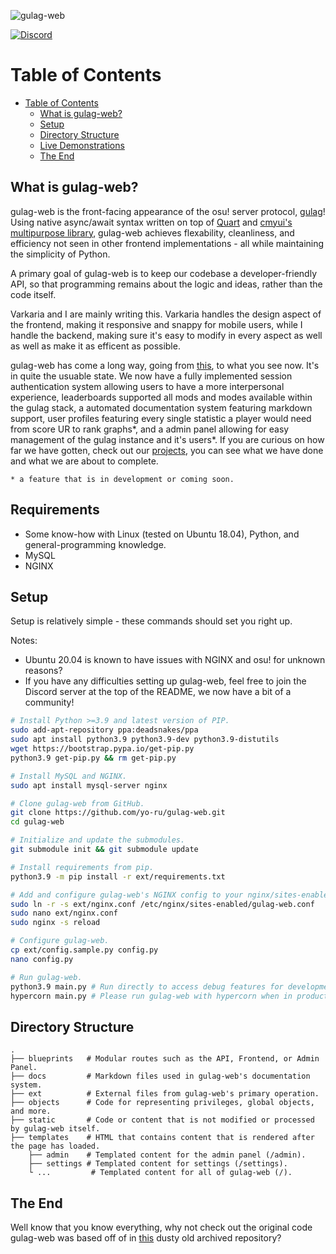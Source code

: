 ![gulag-web](https://i.imgur.com/G3UJCSI.png)

[![Discord](https://discordapp.com/api/guilds/748687781605408908/widget.png?style=shield)](https://discord.gg/ShEQgUx)

Table of Contents
==================
- [Table of Contents](#table-of-contents)
  - [What is gulag-web?](#what-is-gulag-web)
  - [Setup](#setup)
  - [Directory Structure](#directory-structure)
  - [Live Demonstrations](#live-demonstrations)
  - [The End](#the-end)

What is gulag-web?
------

gulag-web is the front-facing appearance of the osu! server protocol, [gulag](https://github.com/cmyui/gulag)!
Using native async/await syntax written on top of [Quart](https://github.com/pgjones/quart) and 
[cmyui's multipurpose library](https://github.com/cmyui/cmyui_pkg), gulag-web achieves flexability, cleanliness, 
and efficiency not seen in other frontend implementations - all while maintaining the simplicity of Python.

A primary goal of gulag-web is to keep our codebase a developer-friendly API, so that 
programming remains about the logic and ideas, rather than the code itself.

Varkaria and I are mainly writing this. Varkaria handles the design aspect of the frontend, making it responsive 
and snappy for mobile users, while I handle the backend, making sure it's easy to modify in every aspect as well 
as well as make it as efficent as possible.

gulag-web has come a long way, going from [this](https://github.com/Yo-ru/old-gulag-web), to what you see now.
It's in quite the usuable state. We now have a fully implemented session authentication system allowing users 
to have a more interpersonal experience, leaderboards supported all mods and modes available within the gulag 
stack, a automated documentation system featuring markdown support, user profiles featuring every single statistic 
a player would need from score UR to rank graphs*, and a admin panel allowing for easy management of the gulag instance 
and it's users*. If you are curious on how far we have gotten, check out our [projects](https://github.com/Yo-ru/gulag-web/projects), 
you can see what we have done and what we are about to complete.

`* a feature that is in development or coming soon.`


Requirements
------

- Some know-how with Linux (tested on Ubuntu 18.04), Python, and general-programming knowledge.
- MySQL
- NGINX

Setup
------

Setup is relatively simple - these commands should set you right up.

Notes:

- Ubuntu 20.04 is known to have issues with NGINX and osu! for unknown reasons?
- If you have any difficulties setting up gulag-web, feel free to join the Discord server at the top of the README, we now have a bit of a community!

```sh
# Install Python >=3.9 and latest version of PIP.
sudo add-apt-repository ppa:deadsnakes/ppa
sudo apt install python3.9 python3.9-dev python3.9-distutils
wget https://bootstrap.pypa.io/get-pip.py
python3.9 get-pip.py && rm get-pip.py

# Install MySQL and NGINX.
sudo apt install mysql-server nginx

# Clone gulag-web from GitHub.
git clone https://github.com/yo-ru/gulag-web.git
cd gulag-web

# Initialize and update the submodules.
git submodule init && git submodule update

# Install requirements from pip.
python3.9 -m pip install -r ext/requirements.txt

# Add and configure gulag-web's NGINX config to your nginx/sites-enabled.
sudo ln -r -s ext/nginx.conf /etc/nginx/sites-enabled/gulag-web.conf
sudo nano ext/nginx.conf
sudo nginx -s reload

# Configure gulag-web.
cp ext/config.sample.py config.py
nano config.py

# Run gulag-web.
python3.9 main.py # Run directly to access debug features for development! (Port 5000)
hypercorn main.py # Please run gulag-web with hypercorn when in production! It will improve performance drastically by disabling all of the debug features a developer would need! (Port 8000)
```

Directory Structure
------

    .
    ├── blueprints   # Modular routes such as the API, Frontend, or Admin Panel.
    ├── docs         # Markdown files used in gulag-web's documentation system.
    ├── ext          # External files from gulag-web's primary operation.
    ├── objects      # Code for representing privileges, global objects, and more.
    ├── static       # Code or content that is not modified or processed by gulag-web itself.
    ├── templates    # HTML that contains content that is rendered after the page has loaded.
        ├── admin    # Templated content for the admin panel (/admin).
        ├── settings # Templated content for settings (/settings).
        └ ...         # Templated content for all of gulag-web (/).

The End
------

Well know that you know everything, why not check out the original code gulag-web was based off of in [this](https://github.com/yo-ru/old-gulag-web) dusty old archived repository?
